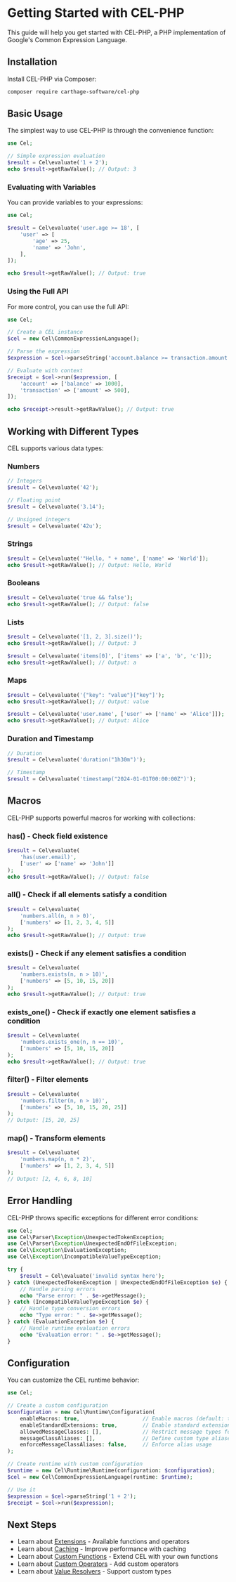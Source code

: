 # Getting Started with CEL-PHP

This guide will help you get started with CEL-PHP, a PHP implementation of Google's Common Expression Language.

## Installation

Install CEL-PHP via Composer:

```bash
composer require carthage-software/cel-php
```

## Basic Usage

The simplest way to use CEL-PHP is through the convenience function:

```php
use Cel;

// Simple expression evaluation
$result = Cel\evaluate('1 + 2');
echo $result->getRawValue(); // Output: 3
```

### Evaluating with Variables

You can provide variables to your expressions:

```php
use Cel;

$result = Cel\evaluate('user.age >= 18', [
    'user' => [
        'age' => 25,
        'name' => 'John',
    ],
]);

echo $result->getRawValue(); // Output: true
```

### Using the Full API

For more control, you can use the full API:

```php
use Cel;

// Create a CEL instance
$cel = new Cel\CommonExpressionLanguage();

// Parse the expression
$expression = $cel->parseString('account.balance >= transaction.amount');

// Evaluate with context
$receipt = $cel->run($expression, [
    'account' => ['balance' => 1000],
    'transaction' => ['amount' => 500],
]);

echo $receipt->result->getRawValue(); // Output: true
```

## Working with Different Types

CEL supports various data types:

### Numbers

```php
// Integers
$result = Cel\evaluate('42');

// Floating point
$result = Cel\evaluate('3.14');

// Unsigned integers
$result = Cel\evaluate('42u');
```

### Strings

```php
$result = Cel\evaluate('"Hello, " + name', ['name' => 'World']);
echo $result->getRawValue(); // Output: Hello, World
```

### Booleans

```php
$result = Cel\evaluate('true && false');
echo $result->getRawValue(); // Output: false
```

### Lists

```php
$result = Cel\evaluate('[1, 2, 3].size()');
echo $result->getRawValue(); // Output: 3

$result = Cel\evaluate('items[0]', ['items' => ['a', 'b', 'c']]);
echo $result->getRawValue(); // Output: a
```

### Maps

```php
$result = Cel\evaluate('{"key": "value"}["key"]');
echo $result->getRawValue(); // Output: value

$result = Cel\evaluate('user.name', ['user' => ['name' => 'Alice']]);
echo $result->getRawValue(); // Output: Alice
```

### Duration and Timestamp

```php
// Duration
$result = Cel\evaluate('duration("1h30m")');

// Timestamp
$result = Cel\evaluate('timestamp("2024-01-01T00:00:00Z")');
```

## Macros

CEL-PHP supports powerful macros for working with collections:

### has() - Check field existence

```php
$result = Cel\evaluate(
    'has(user.email)',
    ['user' => ['name' => 'John']]
);
echo $result->getRawValue(); // Output: false
```

### all() - Check if all elements satisfy a condition

```php
$result = Cel\evaluate(
    'numbers.all(n, n > 0)',
    ['numbers' => [1, 2, 3, 4, 5]]
);
echo $result->getRawValue(); // Output: true
```

### exists() - Check if any element satisfies a condition

```php
$result = Cel\evaluate(
    'numbers.exists(n, n > 10)',
    ['numbers' => [5, 10, 15, 20]]
);
echo $result->getRawValue(); // Output: true
```

### exists_one() - Check if exactly one element satisfies a condition

```php
$result = Cel\evaluate(
    'numbers.exists_one(n, n == 10)',
    ['numbers' => [5, 10, 15, 20]]
);
echo $result->getRawValue(); // Output: true
```

### filter() - Filter elements

```php
$result = Cel\evaluate(
    'numbers.filter(n, n > 10)',
    ['numbers' => [5, 10, 15, 20, 25]]
);
// Output: [15, 20, 25]
```

### map() - Transform elements

```php
$result = Cel\evaluate(
    'numbers.map(n, n * 2)',
    ['numbers' => [1, 2, 3, 4, 5]]
);
// Output: [2, 4, 6, 8, 10]
```

## Error Handling

CEL-PHP throws specific exceptions for different error conditions:

```php
use Cel;
use Cel\Parser\Exception\UnexpectedTokenException;
use Cel\Parser\Exception\UnexpectedEndOfFileException;
use Cel\Exception\EvaluationException;
use Cel\Exception\IncompatibleValueTypeException;

try {
    $result = Cel\evaluate('invalid syntax here');
} catch (UnexpectedTokenException | UnexpectedEndOfFileException $e) {
    // Handle parsing errors
    echo "Parse error: " . $e->getMessage();
} catch (IncompatibleValueTypeException $e) {
    // Handle type conversion errors
    echo "Type error: " . $e->getMessage();
} catch (EvaluationException $e) {
    // Handle runtime evaluation errors
    echo "Evaluation error: " . $e->getMessage();
}
```

## Configuration

You can customize the CEL runtime behavior:

```php
use Cel;

// Create a custom configuration
$configuration = new Cel\Runtime\Configuration(
    enableMacros: true,                    // Enable macros (default: true)
    enableStandardExtensions: true,        // Enable standard extensions (default: true)
    allowedMessageClasses: [],             // Restrict message types for security
    messageClassAliases: [],               // Define custom type aliases
    enforceMessageClassAliases: false,     // Enforce alias usage
);

// Create runtime with custom configuration
$runtime = new Cel\Runtime\Runtime(configuration: $configuration);
$cel = new Cel\CommonExpressionLanguage(runtime: $runtime);

// Use it
$expression = $cel->parseString('1 + 2');
$receipt = $cel->run($expression);
```

## Next Steps

- Learn about [Extensions](./extensions.md) - Available functions and operators
- Learn about [Caching](./caching.md) - Improve performance with caching
- Learn about [Custom Functions](./custom-functions.md) - Extend CEL with your own functions
- Learn about [Custom Operators](./custom-operators.md) - Add custom operators
- Learn about [Value Resolvers](./value-resolvers.md) - Support custom types
